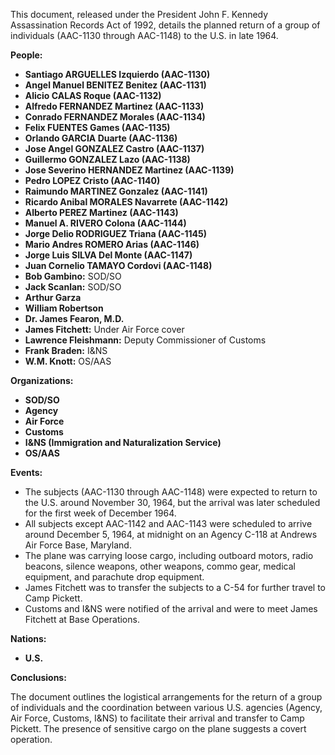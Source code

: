 This document, released under the President John F. Kennedy Assassination Records Act of 1992, details the planned return of a group of individuals (AAC-1130 through AAC-1148) to the U.S. in late 1964.

**People:**

*   **Santiago ARGUELLES Izquierdo (AAC-1130)**
*   **Angel Manuel BENITEZ Benitez (AAC-1131)**
*   **Alicio CALAS Roque (AAC-1132)**
*   **Alfredo FERNANDEZ Martinez (AAC-1133)**
*   **Conrado FERNANDEZ Morales (AAC-1134)**
*   **Felix FUENTES Games (AAC-1135)**
*   **Orlando GARCIA Duarte (AAC-1136)**
*   **Jose Angel GONZALEZ Castro (AAC-1137)**
*   **Guillermo GONZALEZ Lazo (AAC-1138)**
*   **Jose Severino HERNANDEZ Martinez (AAC-1139)**
*   **Pedro LOPEZ Cristo (AAC-1140)**
*   **Raimundo MARTINEZ Gonzalez (AAC-1141)**
*   **Ricardo Anibal MORALES Navarrete (AAC-1142)**
*   **Alberto PEREZ Martinez (AAC-1143)**
*   **Manuel A. RIVERO Colona (AAC-1144)**
*   **Jorge Delio RODRIGUEZ Triana (AAC-1145)**
*   **Mario Andres ROMERO Arias (AAC-1146)**
*   **Jorge Luis SILVA Del Monte (AAC-1147)**
*   **Juan Cornelio TAMAYO Cordovi (AAC-1148)**
*   **Bob Gambino:** SOD/SO
*   **Jack Scanlan:** SOD/SO
*   **Arthur Garza**
*   **William Robertson**
*   **Dr. James Fearon, M.D.**
*   **James Fitchett:** Under Air Force cover
*   **Lawrence Fleishmann:** Deputy Commissioner of Customs
*   **Frank Braden:** I&NS
*   **W.M. Knott:** OS/AAS

**Organizations:**

*   **SOD/SO**
*   **Agency**
*   **Air Force**
*   **Customs**
*   **I&NS (Immigration and Naturalization Service)**
*   **OS/AAS**

**Events:**

*   The subjects (AAC-1130 through AAC-1148) were expected to return to the U.S. around November 30, 1964, but the arrival was later scheduled for the first week of December 1964.
*   All subjects except AAC-1142 and AAC-1143 were scheduled to arrive around December 5, 1964, at midnight on an Agency C-118 at Andrews Air Force Base, Maryland.
*   The plane was carrying loose cargo, including outboard motors, radio beacons, silence weapons, other weapons, commo gear, medical equipment, and parachute drop equipment.
*   James Fitchett was to transfer the subjects to a C-54 for further travel to Camp Pickett.
*   Customs and I&NS were notified of the arrival and were to meet James Fitchett at Base Operations.

**Nations:**

*   **U.S.**

**Conclusions:**

The document outlines the logistical arrangements for the return of a group of individuals and the coordination between various U.S. agencies (Agency, Air Force, Customs, I&NS) to facilitate their arrival and transfer to Camp Pickett. The presence of sensitive cargo on the plane suggests a covert operation.
